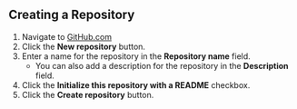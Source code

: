 ## Creating a Repository
1. Navigate to [GitHub.com](https://www.github.com)
1. Click the **New repository** button.
1. Enter a name for the repository in the **Repository name** field.
     - You can also add a description for the repository in the **Description** field.
1. Click the **Initialize this repository with a README** checkbox.
1. Click the **Create repository** button.
